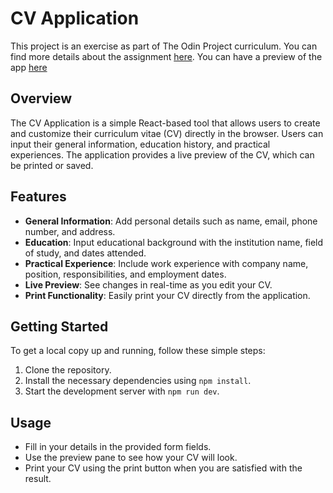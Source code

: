 # CV Application

This project is an exercise as part of The Odin Project curriculum. You can find more details about the assignment [here](https://www.theodinproject.com/lessons/node-path-react-new-cv-application).
You can have a preview of the app [here](https://odin-cvapp.netlify.app/)

## Overview

The CV Application is a simple React-based tool that allows users to create and customize their curriculum vitae (CV) directly in the browser. Users can input their general information, education history, and practical experiences. The application provides a live preview of the CV, which can be printed or saved.

## Features

- **General Information**: Add personal details such as name, email, phone number, and address.
- **Education**: Input educational background with the institution name, field of study, and dates attended.
- **Practical Experience**: Include work experience with company name, position, responsibilities, and employment dates.
- **Live Preview**: See changes in real-time as you edit your CV.
- **Print Functionality**: Easily print your CV directly from the application.

## Getting Started

To get a local copy up and running, follow these simple steps:

1. Clone the repository.
2. Install the necessary dependencies using `npm install`.
3. Start the development server with `npm run dev`.

## Usage

- Fill in your details in the provided form fields.
- Use the preview pane to see how your CV will look.
- Print your CV using the print button when you are satisfied with the result.
